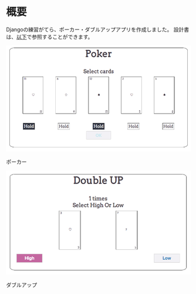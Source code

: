# 概要

Djangoの練習がてら、ポーカー・ダブルアップアプリを作成しました。
設計書は、[以下](https://a-pompom.github.io/Django-double_up/)で参照することができます。

![poker](./docs/img/poker.png)

ポーカー

![doubleUp](./docs/img/DoubleUp.png)

ダブルアップ
